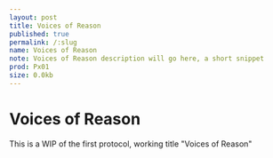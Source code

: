 ```yaml
---
layout: post
title: Voices of Reason
published: true
permalink: /:slug
name: Voices of Reason
note: Voices of Reason description will go here, a short snippet
prod: Px01
size: 0.0kb
---
```


# Voices of Reason

This is a WIP of the first protocol, working title "Voices of Reason"